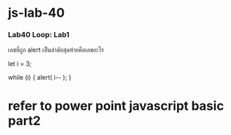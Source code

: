 # js-lab-40
### Lab40 Loop: Lab1
เลขที่ถูก alert เป็นลำดับสุดท้ายคือเลขอะไร

let i = 3;

while (i) {
  alert( i-- );
}

# refer to power point javascript basic part2
